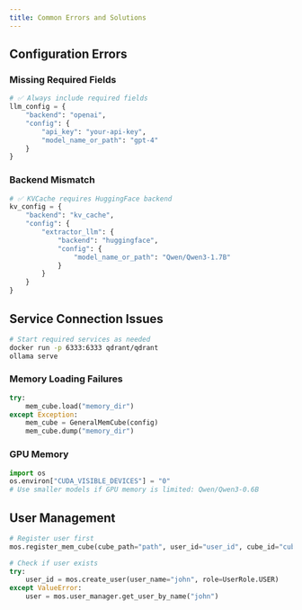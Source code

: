 ```yaml
---
title: Common Errors and Solutions
---
```


## Configuration Errors

### Missing Required Fields

```python
# ✅ Always include required fields
llm_config = {
    "backend": "openai",
    "config": {
        "api_key": "your-api-key",
        "model_name_or_path": "gpt-4"
    }
}
```

### Backend Mismatch

```python
# ✅ KVCache requires HuggingFace backend
kv_config = {
    "backend": "kv_cache",
    "config": {
        "extractor_llm": {
            "backend": "huggingface",
            "config": {
                "model_name_or_path": "Qwen/Qwen3-1.7B"
            }
        }
    }
}
```

## Service Connection Issues

```bash
# Start required services as needed
docker run -p 6333:6333 qdrant/qdrant
ollama serve
```


### Memory Loading Failures

```python
try:
    mem_cube.load("memory_dir")
except Exception:
    mem_cube = GeneralMemCube(config)
    mem_cube.dump("memory_dir")
```

### GPU Memory

```python
import os
os.environ["CUDA_VISIBLE_DEVICES"] = "0"
# Use smaller models if GPU memory is limited: Qwen/Qwen3-0.6B
```

## User Management

```python
# Register user first
mos.register_mem_cube(cube_path="path", user_id="user_id", cube_id="cube_id")

# Check if user exists
try:
    user_id = mos.create_user(user_name="john", role=UserRole.USER)
except ValueError:
    user = mos.user_manager.get_user_by_name("john")
```
